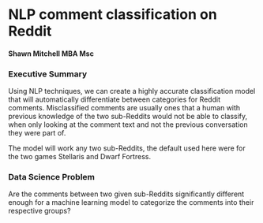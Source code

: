# NLP comment classification on Reddit

#### Shawn Mitchell MBA Msc

### Executive Summary

Using NLP techniques, we can create a highly accurate classification model that will automatically differentiate between categories for Reddit comments.  Misclassified comments are usually ones that a human with previous knowledge of the two sub-Reddits would not be able to classify, when only looking at the comment text and not the previous conversation they were part of.

The model will work any two sub-Reddits, the default used here were for the two games Stellaris and Dwarf Fortress.


### Data Science Problem

Are the comments between two given sub-Reddits significantly different enough for a machine learning model to categorize the comments into their respective groups?
